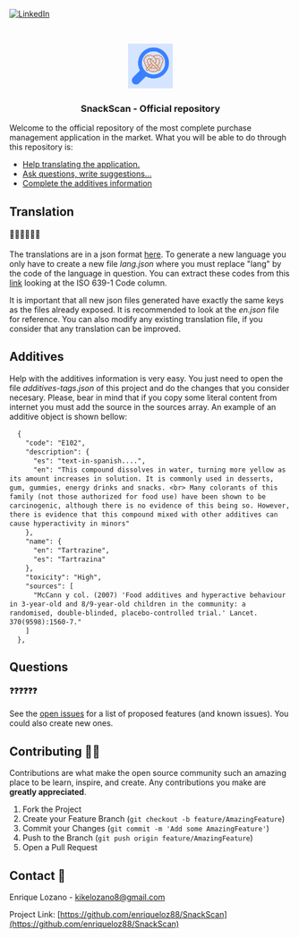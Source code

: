 <!--
*** Thanks for checking out the Best-README-Template. If you have a suggestion
*** that would make this better, please fork the repo and create a pull request
*** or simply open an issue with the tag "enhancement".
*** Thanks again! Now go create something AMAZING! :D
-->

<!-- PROJECT SHIELDS -->
<!--
*** I'm using markdown "reference style" links for readability.
*** Reference links are enclosed in brackets [ ] instead of parentheses ( ).
*** See the bottom of this document for the declaration of the reference variables
*** for contributors-url, forks-url, etc. This is an optional, concise syntax you may use.
*** https://www.markdownguide.org/basic-syntax/#reference-style-links
-->

[![LinkedIn][linkedin-shield]][linkedin-url]

<!-- PROJECT LOGO -->
<br />
<p align="center">
    <img src="appIcon.png" alt="Logo" width="80" height="80">

  <h3 align="center">SnackScan - Official repository</h3>

  <p>
    Welcome to the official repository of the most complete purchase management application in the market. What you will be able to do through this repository is:
    <br />
  </p>
</p>

<!-- TABLE OF CONTENTS -->

- <a href="#translation">Help translating the application.</a>
- <a href="#questions">Ask questions, write suggestions...</a>
- <a href="#additives">Complete the additives information</a>

## Translation

#### 🔣🔣🔣🔣🔣🔣

The translations are in a json format <a href="https://github.com/enriqueloz88/SnackScan/tree/main/i18n">here</a>. To generate a new language you only have to create a new file _lang.json_ where you must replace "lang" by the code of the language in question. You can extract these codes from this <a href="https://www.loc.gov/standards/iso639-2/php/code_list.php">link</a> looking at the ISO 639-1 Code column.

It is important that all new json files generated have exactly the same keys as the files already exposed. It is recommended to look at the _en.json_ file for reference. You can also modify any existing translation file, if you consider that any translation can be improved.

## Additives

Help with the additives information is very easy. You just need to open the file _additives-tags.json_ of this project and do the changes that you consider necesary. Please, bear in mind that if you copy some literal content from internet you must add the source in the sources array. An example of an additive object is shown bellow:

```
  {
    "code": "E102",
    "description": {
      "es": "text-in-spanish....",
      "en": "This compound dissolves in water, turning more yellow as its amount increases in solution. It is commonly used in desserts, gum, gummies, energy drinks and snacks. <br> Many colorants of this family (not those authorized for food use) have been shown to be carcinogenic, although there is no evidence of this being so. However, there is evidence that this compound mixed with other additives can cause hyperactivity in minors"
    },
    "name": {
      "en": "Tartrazine",
      "es": "Tartrazina"
    },
    "toxicity": "High",
    "sources": [
      "McCann y col. (2007) 'Food additives and hyperactive behaviour in 3-year-old and 8/9-year-old children in the community: a randomised, double-blinded, placebo-controlled trial.' Lancet. 370(9598):1560-7."
    ]
  },
```

## Questions

#### ❓❓❓❓❓❓

See the [open issues](https://github.com/enriqueloz88/SnackScan/issues) for a list of proposed features (and known issues). You could also create new ones.

<!-- CONTRIBUTING -->

## Contributing 🙋🏻

Contributions are what make the open source community such an amazing place to be learn, inspire, and create. Any contributions you make are **greatly appreciated**.

1. Fork the Project
2. Create your Feature Branch (`git checkout -b feature/AmazingFeature`)
3. Commit your Changes (`git commit -m 'Add some AmazingFeature'`)
4. Push to the Branch (`git push origin feature/AmazingFeature`)
5. Open a Pull Request

<!-- CONTACT -->

## Contact 📧

Enrique Lozano - kikelozano8@gmail.com

Project Link: [https://github.com/enriqueloz88/SnackScan](https://github.com/enriqueloz88/SnackScan)

<!-- MARKDOWN LINKS & IMAGES -->
<!-- https://www.markdownguide.org/basic-syntax/#reference-style-links -->

[linkedin-shield]: https://img.shields.io/badge/-LinkedIn-black.svg?style=for-the-badge&logo=linkedin&colorB=555
[linkedin-url]: https://www.linkedin.com/in/enrique-lozano-cebriano/
